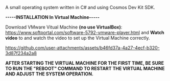 A small operating system written in C# and using Cosmos Dev Kit SDK.

**-----INSTALLATION In Virtual Machine-----**

Download VMware Vitual Machine **(no use VirtualBox)**: https://www.softportal.com/software-5792-vmware-player.html and **Watch video** to and watch the video to set up the Virtual Machine correctly.

https://github.com/user-attachments/assets/b46fd37a-4a27-4ecf-b320-3d87f234a2a8

**AFTER STARTING THE VIRTUAL MACHINE FOR THE FIRST TIME, BE SURE TO RUN THE "REBOOT" COMMAND TO RESTART THE VIRTUAL MACHINE AND ADJUST THE SYSTEM OPERATION.**
